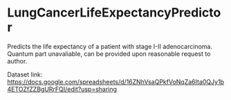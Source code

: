 # LungCancerLifeExpectancyPredictor
Predicts the life expectancy of a patient with stage I-II adenocarcinoma. Quantum part unavaliable, can be provided upon reasonable request to author.

Dataset link: https://docs.google.com/spreadsheets/d/16ZNhVsaQPkfVoNqZa6Ita0QJy1b4ETOZfZZBgURrFQI/edit?usp=sharing
